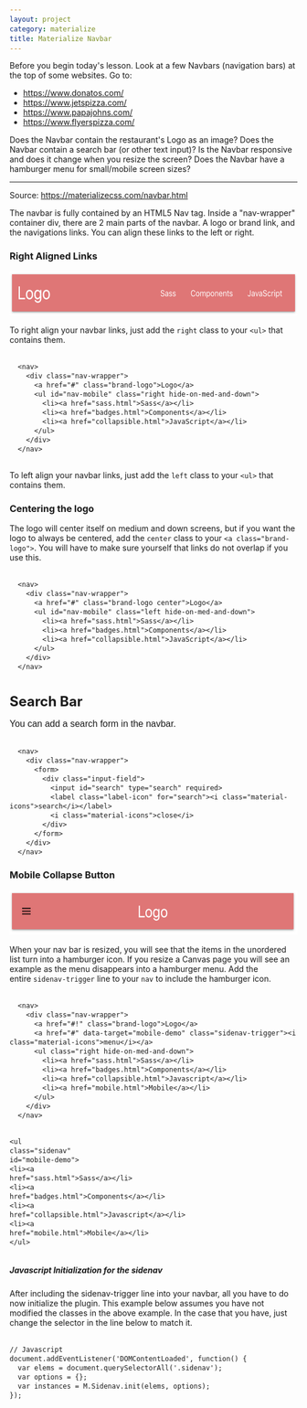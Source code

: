 ```yaml
---
layout: project
category: materialize
title: Materialize Navbar
---
```


<p>Before you begin today's lesson. Look at a few Navbars (navigation bars) at the top of some websites. Go to:</p>
<ul>
<li><a href="https://www.donatos.com/">https://www.donatos.com/ </a></li>
<li><a href="https://www.jetspizza.com/">https://www.jetspizza.com/</a></li>
<li><a href="https://www.papajohns.com/">https://www.papajohns.com/</a></li>
<li><a href="https://www.flyerspizza.com/">https://www.flyerspizza.com/</a></li>
</ul>
<p>Does the Navbar contain the restaurant's Logo as an image? Does the Navbar contain a search bar (or other text input)? Is the Navbar responsive and does it change when you resize the screen? Does the Navbar have a hamburger menu for small/mobile screen sizes?</p>
<hr>
<p>Source: <a href="https://materializecss.com/navbar.html">https://materializecss.com/navbar.html</a></p>
<div id="right" class="section scrollspy">
<p class="caption">The navbar is fully contained by an HTML5 Nav tag. Inside a "nav-wrapper" container div, there are 2 main parts of the navbar. A logo or brand link, and the navigations links. You can align these links to the left or right.</p>
<h3 class="header">Right Aligned Links</h3>
<p><img src="images/materializeNavbarBasic.png" alt="materialize Navbar Basic" width="600" height="77" data-api-endpoint="https://hilliard.instructure.com/api/v1/courses/31582/files/11658660" data-api-returntype="File"></p>
<p>To right align your navbar links, just add the<span> </span><code class=" language-markup">right</code><span> </span>class to your<span> </span><code class=" language-markup"><span class="token tag"><span class="token punctuation">&lt;</span>ul<span class="token punctuation">&gt;</span></span></code><span> </span>that contains them.</p>
<nav></nav>
<pre class=" language-markup"><code class=" language-markup">
  <span class="token tag"><span class="token punctuation">&lt;</span>nav<span class="token punctuation">&gt;</span></span>
    <span class="token tag"><span class="token punctuation">&lt;</span>div <span class="token attr-name">class</span><span class="token attr-value"><span class="token punctuation">=</span><span class="token punctuation">"</span>nav-wrapper<span class="token punctuation">"</span></span><span class="token punctuation">&gt;</span></span>
      <span class="token tag"><span class="token punctuation">&lt;</span>a <span class="token attr-name">href</span><span class="token attr-value"><span class="token punctuation">=</span><span class="token punctuation">"</span>#<span class="token punctuation">"</span></span> <span class="token attr-name">class</span><span class="token attr-value"><span class="token punctuation">=</span><span class="token punctuation">"</span>brand-logo<span class="token punctuation">"</span></span><span class="token punctuation">&gt;</span></span>Logo<span class="token tag"><span class="token punctuation">&lt;/</span>a<span class="token punctuation">&gt;</span></span>
      <span class="token tag"><span class="token punctuation">&lt;</span>ul <span class="token attr-name">id</span><span class="token attr-value"><span class="token punctuation">=</span><span class="token punctuation">"</span>nav-mobile<span class="token punctuation">"</span></span> <span class="token attr-name">class</span><span class="token attr-value"><span class="token punctuation">=</span><span class="token punctuation">"</span>right hide-on-med-and-down<span class="token punctuation">"</span></span><span class="token punctuation">&gt;</span></span>
        <span class="token tag"><span class="token punctuation">&lt;</span>li<span class="token punctuation">&gt;</span></span><span class="token tag"><span class="token punctuation">&lt;</span>a <span class="token attr-name">href</span><span class="token attr-value"><span class="token punctuation">=</span><span class="token punctuation">"</span>sass.html<span class="token punctuation">"</span></span><span class="token punctuation">&gt;</span></span>Sass<span class="token tag"><span class="token punctuation">&lt;/</span>a<span class="token punctuation">&gt;</span></span><span class="token tag"><span class="token punctuation">&lt;/</span>li<span class="token punctuation">&gt;</span></span>
        <span class="token tag"><span class="token punctuation">&lt;</span>li<span class="token punctuation">&gt;</span></span><span class="token tag"><span class="token punctuation">&lt;</span>a <span class="token attr-name">href</span><span class="token attr-value"><span class="token punctuation">=</span><span class="token punctuation">"</span>badges.html<span class="token punctuation">"</span></span><span class="token punctuation">&gt;</span></span>Components<span class="token tag"><span class="token punctuation">&lt;/</span>a<span class="token punctuation">&gt;</span></span><span class="token tag"><span class="token punctuation">&lt;/</span>li<span class="token punctuation">&gt;</span></span>
        <span class="token tag"><span class="token punctuation">&lt;</span>li<span class="token punctuation">&gt;</span></span><span class="token tag"><span class="token punctuation">&lt;</span>a <span class="token attr-name">href</span><span class="token attr-value"><span class="token punctuation">=</span><span class="token punctuation">"</span>collapsible.html<span class="token punctuation">"</span></span><span class="token punctuation">&gt;</span></span>JavaScript<span class="token tag"><span class="token punctuation">&lt;/</span>a<span class="token punctuation">&gt;</span></span><span class="token tag"><span class="token punctuation">&lt;/</span>li<span class="token punctuation">&gt;</span></span>
      <span class="token tag"><span class="token punctuation">&lt;/</span>ul<span class="token punctuation">&gt;</span></span>
    <span class="token tag"><span class="token punctuation">&lt;/</span>div<span class="token punctuation">&gt;</span></span>
  <span class="token tag"><span class="token punctuation">&lt;/</span>nav<span class="token punctuation">&gt;</span></span>
        </code></pre>
</div>
<div id="left" class="section scrollspy">
<p>To left align your navbar links, just add the<span> </span><code class=" language-markup">left</code><span> </span>class to your<span> </span><code class=" language-markup"><span class="token tag"><span class="token punctuation">&lt;</span>ul<span class="token punctuation">&gt;</span></span></code><span> </span>that contains them.</p>
<div id="search-docs" class="section scrollspy">
<div id="center" class="section scrollspy">
<h3 class="header">Centering the logo</h3>
<p>The logo will center itself on medium and down screens, but if you want the logo to always be centered, add the<span> </span><code class=" language-markup">center</code><span> </span>class to your<span> </span><code class=" language-markup"><span class="token tag"><span class="token punctuation">&lt;</span>a <span class="token attr-name">class</span><span class="token attr-value"><span class="token punctuation">=</span><span class="token punctuation">"</span>brand-logo<span class="token punctuation">"</span></span><span class="token punctuation">&gt;</span></span></code>. You will have to make sure yourself that links do not overlap if you use this.</p>
<pre class=" language-markup"><code class=" language-markup">
  <span class="token tag"><span class="token punctuation">&lt;</span>nav<span class="token punctuation">&gt;</span></span>
    <span class="token tag"><span class="token punctuation">&lt;</span>div <span class="token attr-name">class</span><span class="token attr-value"><span class="token punctuation">=</span><span class="token punctuation">"</span>nav-wrapper<span class="token punctuation">"</span></span><span class="token punctuation">&gt;</span></span>
      <span class="token tag"><span class="token punctuation">&lt;</span>a <span class="token attr-name">href</span><span class="token attr-value"><span class="token punctuation">=</span><span class="token punctuation">"</span>#<span class="token punctuation">"</span></span> <span class="token attr-name">class</span><span class="token attr-value"><span class="token punctuation">=</span><span class="token punctuation">"</span>brand-logo center<span class="token punctuation">"</span></span><span class="token punctuation">&gt;</span></span>Logo<span class="token tag"><span class="token punctuation">&lt;/</span>a<span class="token punctuation">&gt;</span></span>
      <span class="token tag"><span class="token punctuation">&lt;</span>ul <span class="token attr-name">id</span><span class="token attr-value"><span class="token punctuation">=</span><span class="token punctuation">"</span>nav-mobile<span class="token punctuation">"</span></span> <span class="token attr-name">class</span><span class="token attr-value"><span class="token punctuation">=</span><span class="token punctuation">"</span>left hide-on-med-and-down<span class="token punctuation">"</span></span><span class="token punctuation">&gt;</span></span>
        <span class="token tag"><span class="token punctuation">&lt;</span>li<span class="token punctuation">&gt;</span></span><span class="token tag"><span class="token punctuation">&lt;</span>a <span class="token attr-name">href</span><span class="token attr-value"><span class="token punctuation">=</span><span class="token punctuation">"</span>sass.html<span class="token punctuation">"</span></span><span class="token punctuation">&gt;</span></span>Sass<span class="token tag"><span class="token punctuation">&lt;/</span>a<span class="token punctuation">&gt;</span></span><span class="token tag"><span class="token punctuation">&lt;/</span>li<span class="token punctuation">&gt;</span></span>
        <span class="token tag"><span class="token punctuation">&lt;</span>li<span class="token punctuation">&gt;</span></span><span class="token tag"><span class="token punctuation">&lt;</span>a <span class="token attr-name">href</span><span class="token attr-value"><span class="token punctuation">=</span><span class="token punctuation">"</span>badges.html<span class="token punctuation">"</span></span><span class="token punctuation">&gt;</span></span>Components<span class="token tag"><span class="token punctuation">&lt;/</span>a<span class="token punctuation">&gt;</span></span><span class="token tag"><span class="token punctuation">&lt;/</span>li<span class="token punctuation">&gt;</span></span>
        <span class="token tag"><span class="token punctuation">&lt;</span>li<span class="token punctuation">&gt;</span></span><span class="token tag"><span class="token punctuation">&lt;</span>a <span class="token attr-name">href</span><span class="token attr-value"><span class="token punctuation">=</span><span class="token punctuation">"</span>collapsible.html<span class="token punctuation">"</span></span><span class="token punctuation">&gt;</span></span>JavaScript<span class="token tag"><span class="token punctuation">&lt;/</span>a<span class="token punctuation">&gt;</span></span><span class="token tag"><span class="token punctuation">&lt;/</span>li<span class="token punctuation">&gt;</span></span>
      <span class="token tag"><span class="token punctuation">&lt;/</span>ul<span class="token punctuation">&gt;</span></span>
    <span class="token tag"><span class="token punctuation">&lt;/</span>div<span class="token punctuation">&gt;</span></span>
  <span class="token tag"><span class="token punctuation">&lt;/</span>nav<span class="token punctuation">&gt;</span></span>
        </code></pre>
</div>
<div id="active-label" class="section scrollspy">
<h3 class="header"><span style="font-size: 18pt;">Search Bar</span></h3>
</div>
<nav>
<div class="nav-wrapper">
<div class="input-field"><span style="font-family: sans-serif; font-size: 1rem;">You can add a search form in the navbar.</span></div>
</div>
</nav>
<pre class=" language-markup"><code class=" language-markup">
  <span class="token tag"><span class="token punctuation">&lt;</span>nav<span class="token punctuation">&gt;</span></span>
    <span class="token tag"><span class="token punctuation">&lt;</span>div <span class="token attr-name">class</span><span class="token attr-value"><span class="token punctuation">=</span><span class="token punctuation">"</span>nav-wrapper<span class="token punctuation">"</span></span><span class="token punctuation">&gt;</span></span>
      <span class="token tag"><span class="token punctuation">&lt;</span>form<span class="token punctuation">&gt;</span></span>
        <span class="token tag"><span class="token punctuation">&lt;</span>div <span class="token attr-name">class</span><span class="token attr-value"><span class="token punctuation">=</span><span class="token punctuation">"</span>input-field<span class="token punctuation">"</span></span><span class="token punctuation">&gt;</span></span>
          <span class="token tag"><span class="token punctuation">&lt;</span>input <span class="token attr-name">id</span><span class="token attr-value"><span class="token punctuation">=</span><span class="token punctuation">"</span>search<span class="token punctuation">"</span></span> <span class="token attr-name">type</span><span class="token attr-value"><span class="token punctuation">=</span><span class="token punctuation">"</span>search<span class="token punctuation">"</span></span> <span class="token attr-name">required</span><span class="token punctuation">&gt;</span></span>
          <span class="token tag"><span class="token punctuation">&lt;</span>label <span class="token attr-name">class</span><span class="token attr-value"><span class="token punctuation">=</span><span class="token punctuation">"</span>label-icon<span class="token punctuation">"</span></span> <span class="token attr-name">for</span><span class="token attr-value"><span class="token punctuation">=</span><span class="token punctuation">"</span>search<span class="token punctuation">"</span></span><span class="token punctuation">&gt;</span></span><span class="token tag"><span class="token punctuation">&lt;</span>i <span class="token attr-name">class</span><span class="token attr-value"><span class="token punctuation">=</span><span class="token punctuation">"</span>material-icons<span class="token punctuation">"</span></span><span class="token punctuation">&gt;</span></span>search<span class="token tag"><span class="token punctuation">&lt;/</span>i<span class="token punctuation">&gt;</span></span><span class="token tag"><span class="token punctuation">&lt;/</span>label<span class="token punctuation">&gt;</span></span>
          <span class="token tag"><span class="token punctuation">&lt;</span>i <span class="token attr-name">class</span><span class="token attr-value"><span class="token punctuation">=</span><span class="token punctuation">"</span>material-icons<span class="token punctuation">"</span></span><span class="token punctuation">&gt;</span></span>close<span class="token tag"><span class="token punctuation">&lt;/</span>i<span class="token punctuation">&gt;</span></span>
        <span class="token tag"><span class="token punctuation">&lt;/</span>div<span class="token punctuation">&gt;</span></span>
      <span class="token tag"><span class="token punctuation">&lt;/</span>form<span class="token punctuation">&gt;</span></span>
    <span class="token tag"><span class="token punctuation">&lt;/</span>div<span class="token punctuation">&gt;</span></span>
  <span class="token tag"><span class="token punctuation">&lt;/</span>nav<span class="token punctuation">&gt;</span></span></code></pre>
</div>
<div id="mobile-collapse" class="section scrollspy">
<h3 class="header">Mobile Collapse Button</h3>
<nav></nav>
<p><img src="images/materializeNavbarHamburgerButton.png" alt="materialize Navbar Hamburger Button" width="600" height="78" data-api-endpoint="https://hilliard.instructure.com/api/v1/courses/31582/files/11658581" data-api-returntype="File"></p>
<p>When your nav bar is resized, you will see that the items in the unordered list turn into a hamburger icon. If you resize a Canvas page you will see an example as the menu disappears into a hamburger menu. Add the entire<span> </span><code class=" language-markup">sidenav-trigger</code><span> </span>line to your<span> </span><code class=" language-markup">nav</code> to include the hamburger icon.</p>
<pre class=" language-markup"><code class=" language-markup">
  <span class="token tag"><span class="token punctuation">&lt;</span>nav<span class="token punctuation">&gt;</span></span>
    <span class="token tag"><span class="token punctuation">&lt;</span>div <span class="token attr-name">class</span><span class="token attr-value"><span class="token punctuation">=</span><span class="token punctuation">"</span>nav-wrapper<span class="token punctuation">"</span></span><span class="token punctuation">&gt;</span></span>
      <span class="token tag"><span class="token punctuation">&lt;</span>a <span class="token attr-name">href</span><span class="token attr-value"><span class="token punctuation">=</span><span class="token punctuation">"</span>#!<span class="token punctuation">"</span></span> <span class="token attr-name">class</span><span class="token attr-value"><span class="token punctuation">=</span><span class="token punctuation">"</span>brand-logo<span class="token punctuation">"</span></span><span class="token punctuation">&gt;</span></span>Logo<span class="token tag"><span class="token punctuation">&lt;/</span>a<span class="token punctuation">&gt;</span></span>
      <span class="token tag"><span class="token punctuation">&lt;</span>a <span class="token attr-name">href</span><span class="token attr-value"><span class="token punctuation">=</span><span class="token punctuation">"</span>#<span class="token punctuation">"</span></span> <span class="token attr-name">data-target</span><span class="token attr-value"><span class="token punctuation">=</span><span class="token punctuation">"</span>mobile-demo<span class="token punctuation">"</span></span> <span class="token attr-name">class</span><span class="token attr-value"><span class="token punctuation">=</span><span class="token punctuation">"</span>sidenav-trigger<span class="token punctuation">"</span></span><span class="token punctuation">&gt;</span></span><span class="token tag"><span class="token punctuation">&lt;</span>i <span class="token attr-name">class</span><span class="token attr-value"><span class="token punctuation">=</span><span class="token punctuation">"</span>material-icons<span class="token punctuation">"</span></span><span class="token punctuation">&gt;</span></span>menu<span class="token tag"><span class="token punctuation">&lt;/</span>i<span class="token punctuation">&gt;</span></span><span class="token tag"><span class="token punctuation">&lt;/</span>a<span class="token punctuation">&gt;</span></span>
      <span class="token tag"><span class="token punctuation">&lt;</span>ul <span class="token attr-name">class</span><span class="token attr-value"><span class="token punctuation">=</span><span class="token punctuation">"</span>right hide-on-med-and-down<span class="token punctuation">"</span></span><span class="token punctuation">&gt;</span></span>
        <span class="token tag"><span class="token punctuation">&lt;</span>li<span class="token punctuation">&gt;</span></span><span class="token tag"><span class="token punctuation">&lt;</span>a <span class="token attr-name">href</span><span class="token attr-value"><span class="token punctuation">=</span><span class="token punctuation">"</span>sass.html<span class="token punctuation">"</span></span><span class="token punctuation">&gt;</span></span>Sass<span class="token tag"><span class="token punctuation">&lt;/</span>a<span class="token punctuation">&gt;</span></span><span class="token tag"><span class="token punctuation">&lt;/</span>li<span class="token punctuation">&gt;</span></span>
        <span class="token tag"><span class="token punctuation">&lt;</span>li<span class="token punctuation">&gt;</span></span><span class="token tag"><span class="token punctuation">&lt;</span>a <span class="token attr-name">href</span><span class="token attr-value"><span class="token punctuation">=</span><span class="token punctuation">"</span>badges.html<span class="token punctuation">"</span></span><span class="token punctuation">&gt;</span></span>Components<span class="token tag"><span class="token punctuation">&lt;/</span>a<span class="token punctuation">&gt;</span></span><span class="token tag"><span class="token punctuation">&lt;/</span>li<span class="token punctuation">&gt;</span></span>
        <span class="token tag"><span class="token punctuation">&lt;</span>li<span class="token punctuation">&gt;</span></span><span class="token tag"><span class="token punctuation">&lt;</span>a <span class="token attr-name">href</span><span class="token attr-value"><span class="token punctuation">=</span><span class="token punctuation">"</span>collapsible.html<span class="token punctuation">"</span></span><span class="token punctuation">&gt;</span></span>Javascript<span class="token tag"><span class="token punctuation">&lt;/</span>a<span class="token punctuation">&gt;</span></span><span class="token tag"><span class="token punctuation">&lt;/</span>li<span class="token punctuation">&gt;</span></span>
        <span class="token tag"><span class="token punctuation">&lt;</span>li<span class="token punctuation">&gt;</span></span><span class="token tag"><span class="token punctuation">&lt;</span>a <span class="token attr-name">href</span><span class="token attr-value"><span class="token punctuation">=</span><span class="token punctuation">"</span>mobile.html<span class="token punctuation">"</span></span><span class="token punctuation">&gt;</span></span>Mobile<span class="token tag"><span class="token punctuation">&lt;/</span>a<span class="token punctuation">&gt;</span></span><span class="token tag"><span class="token punctuation">&lt;/</span>li<span class="token punctuation">&gt;</span></span>
      <span class="token tag"><span class="token punctuation">&lt;/</span>ul<span class="token punctuation">&gt;</span></span>
    <span class="token tag"><span class="token punctuation">&lt;/</span>div<span class="token punctuation">&gt;</span></span>
  <span class="token tag"><span class="token punctuation">&lt;/</span>nav<span class="token punctuation">&gt;</span></span>

  <span class="token tag"><span class="token punctuation">&lt;</span>ul <span class="token attr-name">class</span><span class="token attr-value"><span class="token punctuation">=</span><span class="token punctuation">"</span>sidenav<span class="token punctuation">"</span></span> <span class="token attr-name">id</span><span class="token attr-value"><span class="token punctuation">=</span><span class="token punctuation">"</span>mobile-demo<span class="token punctuation">"</span></span><span class="token punctuation">&gt;</span></span>
    <span class="token tag"><span class="token punctuation">&lt;</span>li<span class="token punctuation">&gt;</span></span><span class="token tag"><span class="token punctuation">&lt;</span>a <span class="token attr-name">href</span><span class="token attr-value"><span class="token punctuation">=</span><span class="token punctuation">"</span>sass.html<span class="token punctuation">"</span></span><span class="token punctuation">&gt;</span></span>Sass<span class="token tag"><span class="token punctuation">&lt;/</span>a<span class="token punctuation">&gt;</span></span><span class="token tag"><span class="token punctuation">&lt;/</span>li<span class="token punctuation">&gt;</span></span>
    <span class="token tag"><span class="token punctuation">&lt;</span>li<span class="token punctuation">&gt;</span></span><span class="token tag"><span class="token punctuation">&lt;</span>a <span class="token attr-name">href</span><span class="token attr-value"><span class="token punctuation">=</span><span class="token punctuation">"</span>badges.html<span class="token punctuation">"</span></span><span class="token punctuation">&gt;</span></span>Components<span class="token tag"><span class="token punctuation">&lt;/</span>a<span class="token punctuation">&gt;</span></span><span class="token tag"><span class="token punctuation">&lt;/</span>li<span class="token punctuation">&gt;</span></span>
    <span class="token tag"><span class="token punctuation">&lt;</span>li<span class="token punctuation">&gt;</span></span><span class="token tag"><span class="token punctuation">&lt;</span>a <span class="token attr-name">href</span><span class="token attr-value"><span class="token punctuation">=</span><span class="token punctuation">"</span>collapsible.html<span class="token punctuation">"</span></span><span class="token punctuation">&gt;</span></span>Javascript<span class="token tag"><span class="token punctuation">&lt;/</span>a<span class="token punctuation">&gt;</span></span><span class="token tag"><span class="token punctuation">&lt;/</span>li<span class="token punctuation">&gt;</span></span>
    <span class="token tag"><span class="token punctuation">&lt;</span>li<span class="token punctuation">&gt;</span></span><span class="token tag"><span class="token punctuation">&lt;</span>a <span class="token attr-name">href</span><span class="token attr-value"><span class="token punctuation">=</span><span class="token punctuation">"</span>mobile.html<span class="token punctuation">"</span></span><span class="token punctuation">&gt;</span></span>Mobile<span class="token tag"><span class="token punctuation">&lt;/</span>a<span class="token punctuation">&gt;</span></span><span class="token tag"><span class="token punctuation">&lt;/</span>li<span class="token punctuation">&gt;</span></span>
  <span class="token tag"><span class="token punctuation">&lt;/</span>ul<span class="token punctuation">&gt;</span></span>
          </code></pre>
<h5>Javascript Initialization for the sidenav</h5>
<p>After including the sidenav-trigger line into your navbar, all you have to do now initialize the plugin. This example below assumes you have not modified the classes in the above example. In the case that you have, just change the selector in the line below to match it.</p>
<pre class=" language-javascript"><code class=" language-javascript">
// Javascript<br>document<span class="token punctuation">.</span><span class="token function">addEventListener</span><span class="token punctuation">(</span><span class="token string">'DOMContentLoaded'</span><span class="token punctuation">,</span> <span class="token keyword">function</span><span class="token punctuation">(</span><span class="token punctuation">)</span> <span class="token punctuation">{</span>
  <span class="token keyword">var</span> elems <span class="token operator">=</span> document<span class="token punctuation">.</span><span class="token function">querySelectorAll</span><span class="token punctuation">(</span><span class="token string">'.sidenav'</span><span class="token punctuation">)</span><span class="token punctuation">;<br></span>  var options = {};
  <span class="token keyword">var</span> instances <span class="token operator">=</span> M<span class="token punctuation">.</span>Sidenav<span class="token punctuation">.</span><span class="token function">init</span><span class="token punctuation">(</span>elems<span class="token punctuation">,</span> options<span class="token punctuation">)</span><span class="token punctuation">;</span>
<span class="token punctuation">}</span><span class="token punctuation">)</span><span class="token punctuation">;</span>
</code></pre>
</div>
</div>
